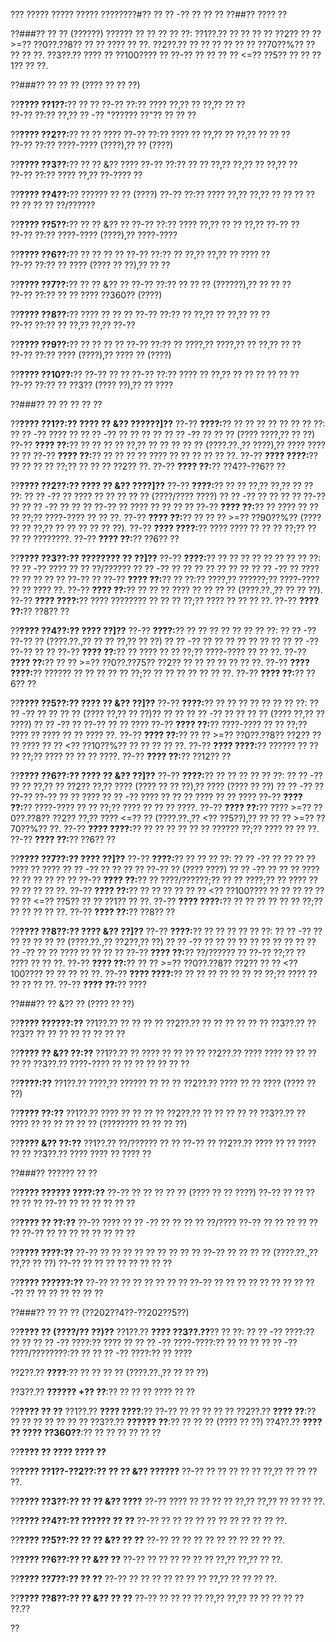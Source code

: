 ??? ????? ????? ????? ????????#?? ?? ?? -?? ?? ?? ??
??##?? ???? ??

??###?? ?? ?? (??????)
?????? ?? ?? ?? ?? ??:
??1??.?? ?? ?? ?? ?? ??2?? ?? ?? >=?? ??0??.??8?? ?? ?? ???? ?? ??.
??2??.?? ?? ?? ?? ?? ?? ?? ??70??%?? ?? ?? ?? ??.
??3??.?? ???? ?? ??100???? ?? ??-?? ?? ?? ?? ?? <=?? ??5?? ?? ?? ??1?? ?? ??.

??###?? ?? ?? ?? (???? ?? ?? ??)

??**???? ??1??:**?? ?? ??
??-?? ??:?? ???? ??,?? ?? ??,?? ?? ??  
??-?? ??:?? ??,?? ?? -?? "?????? ??"?? ?? ?? ??

??**???? ??2??:**?? ?? ?? ????
??-?? ??:?? ???? ?? ??,?? ?? ??,?? ?? ?? ??  
??-?? ??:?? ????-???? (????),?? ?? (????)

??**???? ??3??:**?? ?? ?? &?? ????
??-?? ??:?? ?? ?? ??,?? ??,?? ?? ??,?? ??  
??-?? ??:?? ???? ??,?? ??-???? ??

??**???? ??4??:**?? ?????? ?? ?? (????)
??-?? ??:?? ???? ??,?? ??,?? ?? ?? ?? ?? ?? ?? ?? ?? ??/??????  

??**???? ??5??:**?? ?? ?? &?? ??
??-?? ??:?? ???? ??,?? ?? ?? ??,?? ??-?? ??  
??-?? ??:?? ????-???? (????),?? ????-????

??**???? ??6??:**?? ?? ?? ?? ??
??-?? ??:?? ?? ??,?? ??,?? ?? ???? ??  
??-?? ??:?? ?? ???? (???? ?? ??),?? ?? ??

??**???? ??7??:**?? ?? ?? &?? ??
??-?? ??:?? ?? ?? ?? (??????),?? ?? ?? ??  
??-?? ??:?? ?? ?? ???? ??360?? (????)

??**???? ??8??:**?? ???? ?? ?? ??
??-?? ??:?? ?? ??,?? ?? ??,?? ?? ??  
??-?? ??:?? ?? ??,?? ??,?? ??-??

??**???? ??9??:**?? ?? ?? ?? ??
??-?? ??:?? ?? ????,?? ????,?? ?? ??,?? ?? ??  
??-?? ??:?? ???? (????),?? ???? ?? (????)

??**???? ??10??:**?? ??-?? ?? ??
??-?? ??:?? ???? ?? ??,?? ?? ?? ?? ?? ?? ??  
??-?? ??:?? ?? ??3?? (???? ??),?? ?? ????

??###?? ?? ?? ?? ?? ??

??**???? ??1??:?? ???? ?? &?? ??????]??**
??-?? **????:**?? ?? ?? ?? ?? ?? ?? ?? ??:
?? ?? -?? ???? ??
?? ?? -?? ?? ?? ?? ??
?? ?? -?? ?? ?? ?? (???? ????,?? ?? ??)
??-?? **???? ??:**?? ?? ?? ?? ?? ??,?? ?? ?? ?? ?? ?? (????.??.,?? ????),?? ???? ???? ?? ??
??-?? **???? ??:**?? ?? ?? ?? ?? ???? ?? ?? ?? ?? ?? ??.
??-?? **???? ????:**?? ?? ?? ?? ?? ??;?? ?? ?? ?? ??2?? ??.
??-?? **???? ??:**?? ??4??-??6?? ??

??**???? ??2??:?? ???? ?? &?? ????]??**
??-?? **????:**?? ?? ?? ??,?? ??,?? ?? ?? ??:
?? ?? -?? ?? ???? ?? ?? ?? ?? ?? (????/???? ????)
?? ?? -?? ?? ?? ?? ?? ??-?? ??
?? ?? -?? ?? ?? ?? ??-?? ?? ???? ?? ?? ?? ??
??-?? **???? ??:**?? ?? ???? ?? ?? ?? ??;?? ????-???? ?? ?? ??.
??-?? **???? ??:**?? ?? ?? ?? >=?? ??90??%?? (???? ?? ?? ??,?? ?? ?? ?? ?? ?? ??).
??-?? **???? ????:**?? ???? ???? ?? ?? ?? ??;?? ?? ?? ?? ????????.
??-?? **???? ??:**?? ??6?? ??

??**???? ??3??:?? ???????? ?? ??]??**
??-?? **????:**?? ?? ?? ?? ?? ?? ?? ?? ?? ??:
?? ?? -?? ???? ?? ?? ??/??????
?? ?? -?? ?? ?? ?? ?? ?? ?? ??
?? ?? -?? ?? ???? ?? ?? ?? ?? ?? ??-?? ??
??-?? **???? ??:**?? ?? ??:?? ????,?? ??????;?? ????-???? ?? ?? ???? ??.
??-?? **???? ??:**?? ?? ?? ?? ???? ?? ?? ?? ?? (????.??.,?? ?? ?? ??).
??-?? **???? ????:**?? ???? ???????? ?? ?? ?? ??;?? ???? ?? ?? ?? ??.
??-?? **???? ??:**?? ??8?? ??

??**???? ??4??:?? ???? ??]??**
??-?? **????:**?? ?? ?? ?? ?? ?? ?? ?? ??:
?? ?? -?? ??-?? ?? (????.??.,?? ?? ?? ??,?? ?? ??)
?? ?? -?? ?? ?? ?? ?? ?? ?? ??
?? ?? -?? ??-?? ?? ??
??-?? **???? ??:**?? ?? ???? ?? ?? ??;?? ????-???? ?? ?? ??.
??-?? **???? ??:**?? ?? ?? >=?? ??0??.??75?? ??2?? ?? ?? ?? ?? ?? ?? ??.
??-?? **???? ????:**?? ?????? ?? ?? ?? ?? ?? ??;?? ?? ?? ?? ?? ?? ?? ??.
??-?? **???? ??:**?? ??6?? ??

??**???? ??5??:?? ???? ?? &?? ??]??**
??-?? **????:**?? ?? ?? ?? ?? ?? ?? ?? ??:
?? ?? -?? ?? ?? ?? ?? (???? ??,?? ?? ??)?? ?? ??
?? ?? -?? ?? ?? ?? ?? (???? ??,?? ?? ????)
?? ?? -?? ?? ??-?? ?? ?? ????
??-?? **???? ??:**?? ????-???? ?? ?? ??;?? ???? ?? ???? ?? ?? ???? ??.
??-?? **???? ??:**?? ?? ?? >=?? ??0??.??8?? ??2?? ?? ?? ???? ?? ?? <?? ??10??%?? ?? ?? ?? ?? ??.
??-?? **???? ????:**?? ?????? ?? ?? ?? ??;?? ???? ?? ?? ?? ????.
??-?? **???? ??:**?? ??12?? ??

??**???? ??6??:?? ???? ?? &?? ??]??**
??-?? **????:**?? ?? ?? ?? ?? ?? ??:
?? ?? -?? ?? ?? ??,?? ?? ??2?? ??,?? ???? (???? ?? ?? ??),?? ???? (???? ?? ??)
?? ?? -?? ?? ??-?? ??-?? ?? ?? ????
?? ?? -?? ???? ?? ?? ?? ???? ?? ?? ????
??-?? **???? ??:**?? ????-???? ?? ?? ??;?? ???? ?? ?? ?? ????.
??-?? **???? ??:**?? ???? >=?? ??0??.??8?? ??2?? ??,?? ???? <=?? ?? (????.??.,?? <?? ??5??),?? ?? ?? ?? >=?? ??70??%?? ??.
??-?? **???? ????:**?? ?? ?? ?? ?? ?? ?? ?????? ??;?? ???? ?? ?? ??.
??-?? **???? ??:**?? ??6?? ??

??**???? ??7??:?? ???? ??]??**
??-?? **????:**?? ?? ?? ?? ??:
?? ?? -?? ?? ?? ?? ?? ???? ?? ????
?? ?? -?? ?? ?? ?? ?? ??-?? ?? (???? ????)
?? ?? -?? ?? ?? ?? ???? ?? ?? ?? ?? ?? ??
??-?? **???? ??:**?? ?? ????/??????;?? ?? ?? ????;?? ?? ???? ?? ?? ?? ?? ?? ??.
??-?? **???? ??:**?? ?? ?? ?? ?? ?? ?? <?? ??100???? ?? ?? ?? ?? ?? ?? ?? <=?? ??5?? ?? ?? ??1?? ?? ??.
??-?? **???? ????:**?? ?? ?? ?? ?? ?? ?? ??;?? ?? ?? ?? ?? ??.
??-?? **???? ??:**?? ??8?? ??

??**???? ??8??:?? ???? &?? ??]??**
??-?? **????:**?? ?? ?? ?? ?? ?? ??:
?? ?? -?? ?? ?? ?? ?? ?? ?? (????.??.,?? ??2??,?? ??)
?? ?? -?? ?? ?? ?? ?? ?? ?? ?? ?? ??
?? ?? -?? ?? ?? ???? ?? ?? ?? ??
??-?? **???? ??:**?? ??/?????? ?? ??-?? ??;?? ?? ???? ?? ?? ??.
??-?? **???? ??:**?? ?? ?? >=?? ??0??.??8?? ??2?? ?? ?? <??100???? ?? ?? ?? ?? ??.
??-?? **???? ????:**?? ?? ?? ?? ?? ?? ?? ?? ??;?? ???? ?? ?? ?? ?? ??.
??-?? **???? ??:**?? ????

??###?? ?? &?? ?? (???? ?? ??)

??**???? ??????:??**
??1??.?? ?? ?? ?? ??
??2??.?? ?? ?? ?? ?? ?? ??
??3??.?? ?? ??3?? ?? ?? ?? ?? ?? ?? ?? ??

??**???? ?? &?? ??:??**
??1??.?? ?? ???? ?? ?? ?? ??
??2??.?? ???? ???? ?? ?? ?? ?? ??
??3??.?? ????-???? ?? ?? ?? ?? ?? ?? ??

??**????:??**
??1??.?? ????,?? ?????? ?? ?? ??
??2??.?? ???? ?? ?? ???? (???? ?? ??)

??**???? ??:??**
??1??.?? ???? ?? ?? ?? ??
??2??.?? ?? ?? ?? ?? ??
??3??.?? ?? ???? ?? ?? ?? ?? ?? ?? (???????? ?? ?? ?? ??)

??**???? &?? ??:??**
??1??.?? ??/?????? ?? ?? ??-?? ??
??2??.?? ???? ?? ?? ???? ?? ??
??3??.?? ???? ???? ?? ???? ??

??###?? ?????? ?? ??

??**???? ?????? ????:??**
??-?? ?? ?? ?? ?? ?? (???? ?? ?? ????)
??-?? ?? ?? ?? ?? ?? ??
??-?? ?? ?? ?? ?? ?? ??

??**???? ?? ??:??**
??-?? ???? ?? ?? -?? ?? ?? ?? ?? ??/????
??-?? ?? ?? ?? ?? ?? ??
??-?? ?? ?? ?? ?? ?? ?? ?? ??

??**???? ????:??**
??-?? ?? ?? ?? ?? ?? ?? ?? ?? ??
??-?? ?? ?? ?? ?? (????.??.,?? ??,?? ?? ??)
??-?? ?? ?? ?? ?? ?? ?? ?? ??

??**???? ??????:??**
??-?? ?? ?? ?? ?? ?? ?? ??
??-?? ?? ?? ?? ?? ?? ?? ?? ??
??-?? ?? ?? ?? ?? ?? ?? ??

??###?? ?? ?? ?? (??202??4??-??202??5??)

??**???? ?? (????/?? ??)??**
??1??.?? **???? ??3??.??**?? ?? ??:
??  ?? -?? ????:?? ?? ??
??  ?? -?? ????:?? ???? ??
??  ?? -?? ????-????:?? ?? ?? ??
??  ?? -?? ????/????????:?? ??
??  ?? -?? ????:?? ?? ????

??2??.?? **????**:?? ?? ?? ?? ?? (????.??.,?? ?? ?? ??)

??3??.?? **?????? +?? ??**:?? ?? ?? ?? ???? ?? ??

??**???? ?? ??**
??1??.?? **???? ????**:?? ??-?? ?? ?? ?? ?? ??
??2??.?? **???? ??**:?? ?? ?? ?? ?? ?? ?? ??
??3??.?? **?????? ??**:?? ?? ?? ?? (???? ?? ??)
??4??.?? **???? ?? ???? ??360??**:?? ?? ?? ?? ?? ?? ??

??**???? ?? ???? ???? ??**

??**???? ??1??-??2??:?? ?? ?? &?? ??????**
??-?? ?? ?? ?? ?? ?? ??,?? ?? ?? ?? ??.

??**???? ??3??:?? ?? ?? &?? ????**
??-?? ???? ?? ?? ?? ?? ??,?? ??,?? ?? ?? ?? ??.

??**???? ??4??:?? ?????? ?? ??**
??-?? ?? ?? ?? ?? ?? ?? ?? ?? ?? ?? ??.

??**???? ??5??:?? ?? ?? &?? ?? ??**
??-?? ?? ?? ?? ?? ?? ?? ?? ?? ?? ??.

??**???? ??6??:?? ?? &?? ??**
??-?? ?? ?? ?? ?? ?? ?? ??,?? ??,?? ?? ??.

??**???? ??7??:?? ?? ??**
??-?? ?? ?? ?? ?? ?? ?? ?? ??,?? ?? ?? ?? ??.

??**???? ??8??:?? ?? &?? ?? ??**
??-?? ?? ?? ?? ?? ??,?? ??,?? ?? ?? ?? ?? ?? ??.??

??